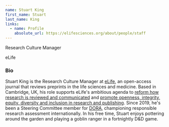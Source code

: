 ```yaml
---
name: Stuart King
first_name: Stuart
last_name: King
links:
  - name: Profile
    absolute_url: https://elifesciences.org/about/people/staff
---
```


Research Culture Manager

eLife

### Bio

Stuart King is the Research Culture Manager at [eLife](https://elifesciences.org/about/), an open-access journal that reviews preprints in the life sciences and medicine. Based in Cambridge, UK, his role supports eLife's ambitious agenda to [reform how research is reviewed and communicated](https://elifesciences.org/about/peer-review) and [promote openness, integrity, equity, diversity and inclusion in research and publishing](https://elifesciences.org/about/research-culture). Since 2019, he's been a Steering Committee member for [DORA](https://sfdora.org/), championing responsible research assessment internationally. In his free time, Stuart enjoys pottering around the garden and playing a goblin ranger in a fortnightly D&D game.
